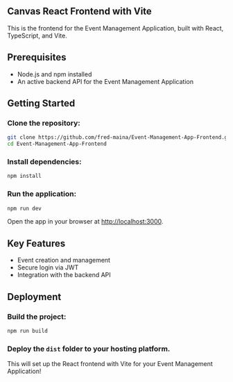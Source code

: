 ## Canvas React Frontend with Vite

This is the frontend for the Event Management Application, built with React, TypeScript, and Vite.

## Prerequisites
- Node.js and npm installed
- An active backend API for the Event Management Application

## Getting Started

### Clone the repository:
```bash
git clone https://github.com/fred-maina/Event-Management-App-Frontend.git
cd Event-Management-App-Frontend
```

### Install dependencies:
```bash
npm install
```

### Run the application:
```bash
npm run dev
```
Open the app in your browser at [http://localhost:3000](http://localhost:3000).

## Key Features
- Event creation and management
- Secure login via JWT
- Integration with the backend API

## Deployment

### Build the project:
```bash
npm run build
```

### Deploy the `dist` folder to your hosting platform.

This will set up the React frontend with Vite for your Event Management Application!

